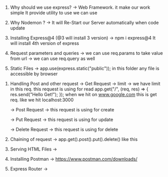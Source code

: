 <!-- Introduction to Express 01 -->

1. Why should we use express?
   -> Web Framework. it make our work simple It provide utility to use we can use

2. Why Nodemon ?
   -> It will Re-Start our Server automatically when code update

3. Installing Express@4 (@3 will install 3 version)
   -> npm i express@4 It will install 4th version of express

4. Request parameters and queries
   -> we can use req.params to take value from url
   -> we can use req.query as well

5. Static Files
   -> app.use(express.static("public")); in this folder any file is accessible by browser

<!-- Response, Request, And Routers in Express 02-->

1. Handling Post and other request
   -> Get Request -> limit -> we have limit in this req. this request is using for read
   app.get("/", (req, res) => {
   res.send("Hello Get!");
   }); when we hit on www.google.com this is get req.
   like we hit localhost:3000

   -> Post Request -> this request is using for create

   -> Put Request -> this request is using for update

   -> Delete Request -> this request is using for delete

2. Chaining of request
   -> app.get().post().put().delete() like this

3. Serving HTML Files
   ->

4. Installing Postman
   -> https://www.postman.com/downloads/

5. Express Router
   ->
